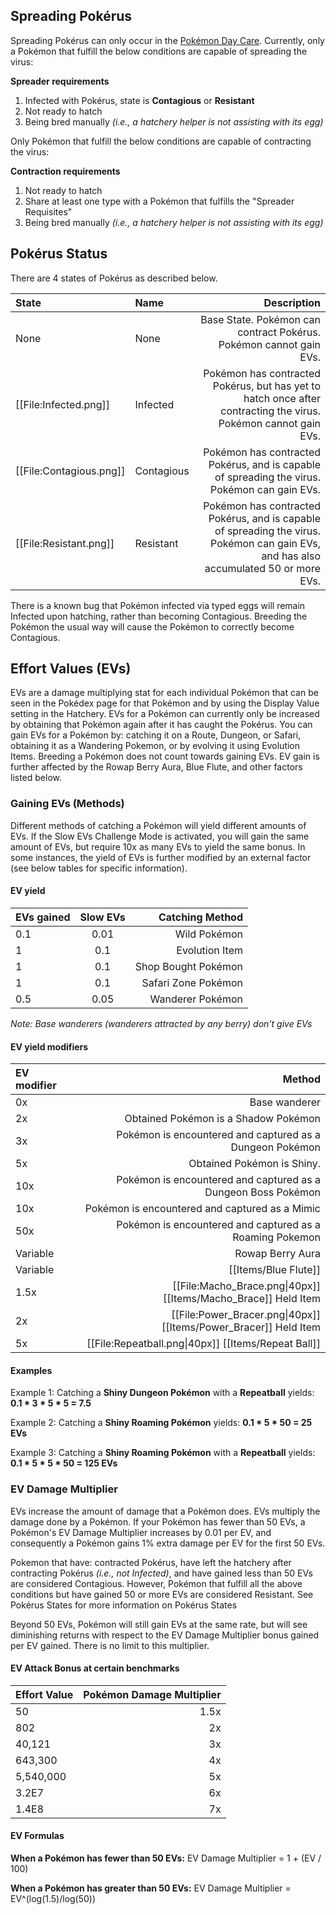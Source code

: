 ## Spreading Pokérus

Spreading Pokérus can only occur in the [Pokémon Day Care](#!Hatchery). Currently, only a Pokémon that fulfill the below conditions are capable of spreading the virus:

**Spreader requirements**
1. Infected with Pokérus, state is **Contagious** or **Resistant**
2. Not ready to hatch
3. Being bred manually *(i.e., a hatchery helper is not assisting with its egg)*

Only Pokémon that fulfill the below conditions are capable of contracting the virus:

**Contraction requirements**
1. Not ready to hatch
2. Share at least one type with a Pokémon that fulfills the "Spreader Requisites"
3. Being bred manually *(i.e., a hatchery helper is not assisting with its egg)*

## Pokérus Status

There are 4 states of Pokérus as described below.

State | Name | Description
:--- | :--- | ---:
None | None | Base State. Pokémon can contract Pokérus. Pokémon cannot gain EVs.
[[File:Infected.png]] | Infected | Pokémon has contracted Pokérus, but has yet to hatch once after contracting the virus. Pokémon cannot gain EVs.
[[File:Contagious.png]] | Contagious | Pokémon has contracted Pokérus, and is capable of spreading the virus. Pokémon can gain EVs.
[[File:Resistant.png]] | Resistant | Pokémon has contracted Pokérus, and is capable of spreading the virus. Pokémon can gain EVs, and has also accumulated 50 or more EVs.

There is a known bug that Pokémon infected via typed eggs will remain Infected upon hatching, rather than becoming Contagious. Breeding the Pokémon the usual way will cause the Pokémon to correctly become Contagious.

## Effort Values (EVs)

EVs are a damage multiplying stat for each individual Pokémon that can be seen in the Pokédex page for that Pokémon and by using the Display Value setting in the Hatchery. EVs for a Pokémon can currently only be increased by obtaining that Pokémon again after it has caught the Pokérus. You can gain EVs for a Pokémon by: catching it on a Route, Dungeon, or Safari, obtaining it as a Wandering Pokemon, or by evolving it using Evolution Items. Breeding a Pokémon does not count towards gaining EVs. EV gain is further affected by the Rowap Berry Aura, Blue Flute, and other factors listed below.

### Gaining EVs (Methods)

Different methods of catching a Pokémon will yield different amounts of EVs. If the Slow EVs Challenge Mode is activated, you will gain  the same amount of EVs, but require 10x as many EVs to yield the same bonus. In some instances, the yield of EVs is further modified by an external factor (see below tables for specific information).

#### EV yield

EVs gained | Slow EVs | Catching Method
:--- | :---: | ---:
0.1 | 0.01 | Wild Pokémon
1 | 0.1 | Evolution Item
1 | 0.1 | Shop Bought Pokémon
1 | 0.1 | Safari Zone Pokémon
0.5 | 0.05 | Wanderer Pokémon

*Note: Base wanderers (wanderers attracted by any berry) don't give EVs*

#### EV yield modifiers

EV modifier | Method
:--- | ---:
0x | Base wanderer
2x | Obtained Pokémon is a Shadow Pokémon
3x | Pokémon is encountered and captured as a Dungeon Pokémon
5x | Obtained Pokémon is Shiny.
10x | Pokémon is encountered and captured as a Dungeon Boss Pokémon
10x | Pokémon is encountered and captured as a Mimic
50x | Pokémon is encountered and captured as a Roaming Pokemon
Variable | Rowap Berry Aura
Variable | [[Items/Blue Flute]]
1.5x | [[File:Macho_Brace.png\|40px]]  [[Items/Macho_Brace]] Held Item
2x | [[File:Power_Bracer.png\|40px]]  [[Items/Power_Bracer]] Held Item
5x | [[File:Repeatball.png\|40px]] [[Items/Repeat Ball]]

#### Examples

Example 1: Catching a **Shiny Dungeon Pokémon** with a **Repeatball** yields:
**0.1 \* 3 \* 5 \* 5 = 7.5**

Example 2: Catching a **Shiny Roaming Pokémon** yields:
**0.1 \* 5 \* 50 = 25 EVs**

Example 3: Catching a **Shiny Roaming Pokémon** with a **Repeatball** yields:
**0.1 \* 5 \* 5 \* 50 = 125 EVs**

### EV Damage Multiplier

EVs increase the amount of damage that a Pokémon does. EVs multiply the damage done by a Pokémon. If your Pokémon has fewer than 50 EVs, a Pokémon's EV Damage Multiplier increases by 0.01 per EV, and consequently a Pokémon gains 1% extra damage per EV for the first 50 EVs.

Pokemon that have: contracted Pokérus, have left the hatchery after contracting Pokérus *(i.e., not Infected)*, and have gained less than 50 EVs are considered Contagious. However, Pokémon that fulfill all the above conditions but have gained 50 or more EVs are considered Resistant. See Pokérus States for more information on Pokérus States

Beyond 50 EVs, Pokémon will still gain EVs at the same rate, but will see diminishing returns with respect to the EV Damage Multiplier bonus gained per EV gained. There is no limit to this multiplier.

#### EV Attack Bonus at certain benchmarks

Effort Value | Pokémon Damage Multiplier
:--- | ---:
50 | 1.5x
802 | 2x
40,121 | 3x
643,300 | 4x
5,540,000 | 5x
3.2E7 | 6x
1.4E8 | 7x

#### EV Formulas

**When a Pokémon has fewer than 50 EVs:**
EV Damage Multiplier = 1 + (EV / 100)

**When a Pokémon has greater than 50 EVs:**
EV Damage Multiplier = EV^(log(1.5)/log(50))
